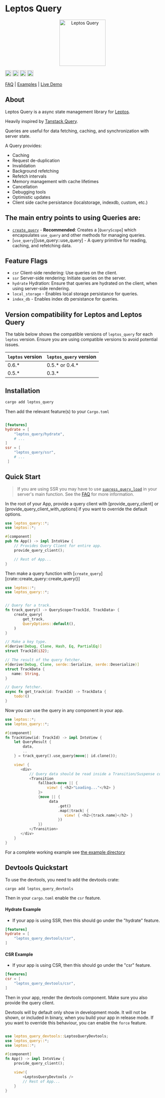 <!-- cargo-rdme start -->

# Leptos Query

<p align="center">
   <a href="https://github.com/gaucho-labs/leptos-query">
      <img src="https://raw.githubusercontent.com/gaucho-labs/leptos-query/main/logo.svg" alt="Leptos Query" width="150"/>
   </a>
</p>

[<img alt="github" src="https://img.shields.io/badge/github-gaucho--labs/leptos--query-8da0cb?style=for-the-badge&labelColor=555555&logo=github" height="20">](https://github.com/gaucho-labs/leptos-query)
[<img alt="crates.io" src="https://img.shields.io/crates/v/leptos_query.svg?style=for-the-badge&color=fc8d62&logo=rust" height="20">](https://crates.io/crates/leptos_query)
[<img alt="docs.rs" src="https://img.shields.io/badge/docs.rs-leptos_query-66c2a5?style=for-the-badge&labelColor=555555&logo=docs.rs" height="20">](https://docs.rs/leptos_query)
[<img alt="build status" src="https://img.shields.io/github/actions/workflow/status/gaucho-labs/leptos_query/rust.yml?branch=main&style=for-the-badge" height="20">](https://github.com/gaucho-labs/leptos_query/actions?query=branch%3Amain)


[FAQ](https://github.com/gaucho-labs/leptos-query/blob/main/FAQ.md) | [Examples](https://github.com/gaucho-labs/leptos-query/tree/main/example/) | [Live Demo](https://leptos-query-demo.vercel.app/)

## About

Leptos Query is a async state management library for [Leptos](https://github.com/leptos-rs/leptos).

Heavily inspired by [Tanstack Query](https://tanstack.com/query/latest/).

Queries are useful for data fetching, caching, and synchronization with server state.

A Query provides:
- Caching
- Request de-duplication
- Invalidation
- Background refetching
- Refetch intervals
- Memory management with cache lifetimes
- Cancellation
- Debugging tools
- Optimistic updates
- Client side cache persistance (localstorage, indexdb, custom, etc.)


## The main entry points to using Queries are:
- [`create_query`](create_query::create_query) - **Recommended**: Creates a [`QueryScope`] which encapsulates `use_query` and other methods for managing queries.
- [`use_query`][use_query::use_query] - A query primitive for reading, caching, and refetching data.

## Feature Flags
- `csr` Client-side rendering: Use queries on the client.
- `ssr` Server-side rendering: Initiate queries on the server.
- `hydrate` Hydration: Ensure that queries are hydrated on the client, when using server-side rendering.
- `local_storage` - Enables local storage persistance for queries.
- `index_db` - Enables index db persistance for queries.

## Version compatibility for Leptos and Leptos Query

The table below shows the compatible versions of `leptos_query` for each `leptos` version. Ensure you are using compatible versions to avoid potential issues.

| `leptos` version | `leptos_query` version |
|------------------|------------------------|
| 0.6.*            | 0.5.* or 0.4.*         |
| 0.5.*            | 0.3.*                  |


## Installation

```bash
cargo add leptos_query
```

Then add the relevant feature(s) to your `Cargo.toml`

```toml

[features]
hydrate = [
    "leptos_query/hydrate",
    # ...
]
ssr = [
    "leptos_query/ssr",
    # ...
 ]

```


## Quick Start

> If you are using SSR you may have to use [`supress_query_load`](https://docs.rs/leptos_query/latest/leptos_query/fn.suppress_query_load.html) in your server's main function. See the [FAQ](https://github.com/gaucho-labs/leptos_query/blob/main/FAQ.md#why-am-i-getting-a-panic-on-my-leptos-main-function) for more information.

In the root of your App, provide a query client with [provide_query_client] or [provide_query_client_with_options] if you want to override the default options.

```rust
use leptos_query::*;
use leptos::*;

#[component]
pub fn App() -> impl IntoView {
    // Provides Query Client for entire app.
    provide_query_client();

    // Rest of App...
}
```

Then make a query function with [`create_query`][crate::create_query::create_query()]

```rust
use leptos::*;
use leptos_query::*;


// Query for a track.
fn track_query() -> QueryScope<TrackId, TrackData> {
    create_query(
        get_track,
        QueryOptions::default(),
    )
}

// Make a key type.
#[derive(Debug, Clone, Hash, Eq, PartialEq)]
struct TrackId(i32);

// The result of the query fetcher.
#[derive(Debug, Clone, serde::Serialize, serde::Deserialize)]
struct TrackData {
   name: String,
}

// Query fetcher.
async fn get_track(id: TrackId) -> TrackData {
    todo!()
}

```

Now you can use the query in any component in your app.

```rust
use leptos::*;
use leptos_query::*;

#[component]
fn TrackView(id: TrackId) -> impl IntoView {
    let QueryResult {
        data,
        ..
    } = track_query().use_query(move|| id.clone());

    view! {
       <div>
           // Query data should be read inside a Transition/Suspense component.
           <Transition
               fallback=move || {
                   view! { <h2>"Loading..."</h2> }
               }>
               {move || {
                    data
                        .get()
                        .map(|track| {
                           view! { <h2>{track.name}</h2> }
                        })
               }}
           </Transition>
       </div>
    }
}
```
For a complete working example see [the example directory](/example)

## Devtools Quickstart

To use the devtools, you need to add the devtools crate:

```bash
cargo add leptos_query_devtools
```

Then in your `cargo.toml` enable the `csr` feature.

#### Hydrate Example
- If your app is using SSR, then this should go under the "hydrate" feature.
```toml
[features]
hydrate = [
    "leptos_query_devtools/csr",
]
```

#### CSR Example
- If your app is using CSR, then this should go under the "csr" feature.
```toml
[features]
csr = [
    "leptos_query_devtools/csr",
]
```

Then in your app, render the devtools component. Make sure you also provide the query client.

Devtools will by default only show in development mode. It will not be shown, or included in binary, when you build your app in release mode. If you want to override this behaviour, you can enable the `force` feature.

```rust

use leptos_query_devtools::LeptosQueryDevtools;
use leptos_query::*;
use leptos::*;

#[component]
fn App() -> impl IntoView {
    provide_query_client();

    view!{
        <LeptosQueryDevtools />
        // Rest of App...
    }
}

```

<!-- cargo-rdme end -->
